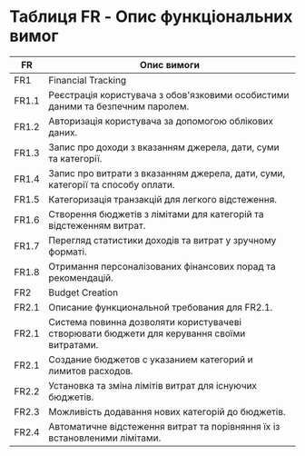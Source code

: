 # Таблиця FR - Опис функціональних вимог
| FR  | Опис вимоги                                                 |
|----|------------------------------------------------------------|
| FR1 | Financial Tracking |
| FR1.1  | Реєстрація користувача з обов'язковими особистими даними та безпечним паролем. |
| FR1.2  | Авторизація користувача за допомогою облікових даних.                    |
| FR1.3  | Запис про доходи з вказанням джерела, дати, суми та категорії.        |
| FR1.4  | Запис про витрати з вказанням джерела, дати, суми, категорії та способу оплати. |
| FR1.5  | Категоризація транзакцій для легкого відстеження.                  |
| FR1.6  | Створення бюджетів з лімітами для категорій та відстеженням витрат. |
| FR1.7  | Перегляд статистики доходів та витрат у зручному форматі.          |
| FR1.8  | Отримання персоналізованих фінансових порад та рекомендацій.     |
| FR2 | Budget Creation |
| FR2.1  | Описание функциональной требования для FR2.1. |
| FR2.1  | Система повинна дозволяти користувачеві створювати бюджети для керування своїми витратами. |
| FR2.1  | Создание бюджетов с указанием категорий и лимитов расходов. |
| FR2.2  | Установка та зміна лімітів витрат для існуючих бюджетів.  |
| FR2.3  | Можливість додавання нових категорій до бюджетів. |
| FR2.4  | Автоматичне відстеження витрат та порівняння їх із встановленими лімітами. |
